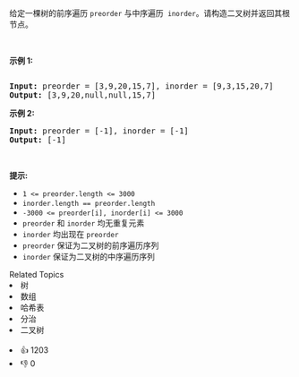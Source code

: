 <p>给定一棵树的前序遍历 <code>preorder</code> 与中序遍历  <code>inorder</code>。请构造二叉树并返回其根节点。</p>

<p> </p>

<p><strong>示例 1:</strong></p>
<img alt="" src="https://assets.leetcode.com/uploads/2021/02/19/tree.jpg" />
<pre>
<strong>Input:</strong> preorder = [3,9,20,15,7], inorder = [9,3,15,20,7]
<strong>Output:</strong> [3,9,20,null,null,15,7]
</pre>

<p><strong>示例 2:</strong></p>

<pre>
<strong>Input:</strong> preorder = [-1], inorder = [-1]
<strong>Output:</strong> [-1]
</pre>

<p> </p>

<p><strong>提示:</strong></p>

<ul>
	<li><code>1 <= preorder.length <= 3000</code></li>
	<li><code>inorder.length == preorder.length</code></li>
	<li><code>-3000 <= preorder[i], inorder[i] <= 3000</code></li>
	<li><code>preorder</code> 和 <code>inorder</code> 均无重复元素</li>
	<li><code>inorder</code> 均出现在 <code>preorder</code></li>
	<li><code>preorder</code> 保证为二叉树的前序遍历序列</li>
	<li><code>inorder</code> 保证为二叉树的中序遍历序列</li>
</ul>
<div><div>Related Topics</div><div><li>树</li><li>数组</li><li>哈希表</li><li>分治</li><li>二叉树</li></div></div><br><div><li>👍 1203</li><li>👎 0</li></div>